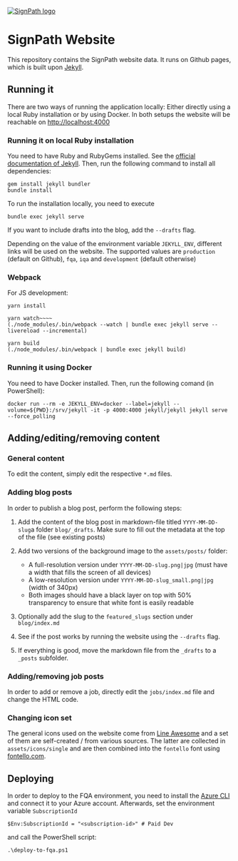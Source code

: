 [![SignPath logo](./assets/logo_signpath_500.png)](https://about.signpath.io)

# SignPath Website

This repository contains the SignPath website data. It runs on Github pages, which is built upon [Jekyll](https://jekyllrb.com).

## Running it
There are two ways of running the application locally: Either directly using a local Ruby installation or by using Docker. In both setups the website will be reachable on [http://localhost:4000](http://localhost:4000)

### Running it on local Ruby installation
You need to have Ruby and RubyGems installed. See the [official documentation of Jekyll](https://jekyllrb.com/docs/installation/).
Then, run the following command to install all dependencies:

	gem install jekyll bundler
	bundle install

To run the installation locally, you need to execute

	bundle exec jekyll serve

If you want to include drafts into the blog, add the `--drafts` flag.

Depending on the value of the environment variable `JEKYLL_ENV`, different links will be used on the website. The supported values are `production` (default on Github), `fqa`, `iqa` and `development` (default otherwise)

### Webpack
For JS development:

	yarn install

	yarn watch~~~~
	(./node_modules/.bin/webpack --watch | bundle exec jekyll serve --livereload --incremental)

	yarn build
	(./node_modules/.bin/webpack | bundle exec jekyll build)


### Running it using Docker
You need to have Docker installed.
Then, run the following comand (in PowerShell):

	docker run --rm -e JEKYLL_ENV=docker --label=jekyll --volume=${PWD}:/srv/jekyll -it -p 4000:4000 jekyll/jekyll jekyll serve --force_polling

## Adding/editing/removing content

### General content

To edit the content, simply edit the respective `*.md` files.

### Adding blog posts

In order to publish a blog post, perform the following steps:

1. Add the content of the blog post in markdown-file titled `YYYY-MM-DD-slug`a folder `blog/_drafts`. Make sure to fill out the metadata at the top of the file (see existing posts)
2. Add two versions of the background image to the `assets/posts/` folder:
 	
 	* A full-resolution version under `YYYY-MM-DD-slug.png|jpg` (must have a width that fills the screen of all devices)
 	* A low-resolution version under `YYYY-MM-DD-slug_small.png|jpg` (width of 340px)
 	* Both images should have a black layer on top with 50% transparency to ensure that white font is easily readable
3. Optionally add the slug to the `featured_slugs` section under `blog/index.md`
4. See if the post works by running the website using the `--drafts` flag.
5. If everything is good, move the markdown file from the `_drafts` to a `_posts` subfolder.

### Adding/removing job posts

In order to add or remove a job, directly edit the `jobs/index.md` file and change the HTML code.

### Changing icon set

The general icons used on the website come from [Line Awesome](https://icons8.com/line-awesome) and a set of them are self-created / from various sources. The latter are collected in `assets/icons/single` and are then combined into the `fontello` font using [fontello.com](http://fontello.com/).

## Deploying

In order to deploy to the FQA environment, you need to install the [Azure CLI](https://docs.microsoft.com/en-us/cli/azure/install-azure-cli?view=azure-cli-latest) and connect it to your Azure account. Afterwards, set the environment variable `SubscriptionId`

	$Env:SubscriptionId = "<subscription-id>" # Paid Dev

and call the PowerShell script:

	.\deploy-to-fqa.ps1
